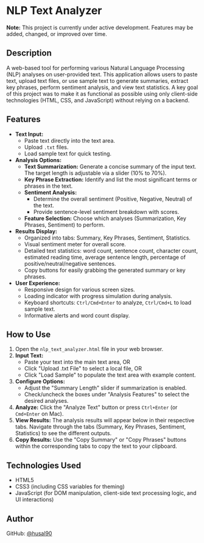 # NLP Text Analyzer

**Note:** This project is currently under active development. Features may be added, changed, or improved over time.

## Description

A web-based tool for performing various Natural Language Processing (NLP) analyses on user-provided text. This application allows users to paste text, upload text files, or use sample text to generate summaries, extract key phrases, perform sentiment analysis, and view text statistics. A key goal of this project was to make it as functional as possible using only client-side technologies (HTML, CSS, and JavaScript) without relying on a backend.

## Features

* **Text Input:**
    * Paste text directly into the text area.
    * Upload `.txt` files.
    * Load sample text for quick testing.
* **Analysis Options:**
    * **Text Summarization:** Generate a concise summary of the input text. The target length is adjustable via a slider (10% to 70%).
    * **Key Phrase Extraction:** Identify and list the most significant terms or phrases in the text.
    * **Sentiment Analysis:**
        * Determine the overall sentiment (Positive, Negative, Neutral) of the text.
        * Provide sentence-level sentiment breakdown with scores.
    * **Feature Selection:** Choose which analyses (Summarization, Key Phrases, Sentiment) to perform.
* **Results Display:**
    * Organized into tabs: Summary, Key Phrases, Sentiment, Statistics.
    * Visual sentiment meter for overall score.
    * Detailed text statistics: word count, sentence count, character count, estimated reading time, average sentence length, percentage of positive/neutral/negative sentences.
    * Copy buttons for easily grabbing the generated summary or key phrases.
* **User Experience:**
    * Responsive design for various screen sizes.
    * Loading indicator with progress simulation during analysis.
    * Keyboard shortcuts: `Ctrl/Cmd+Enter` to analyze, `Ctrl/Cmd+L` to load sample text.
    * Informative alerts and word count display.

## How to Use

1.  Open the `nlp_text_analyzer.html` file in your web browser.
2.  **Input Text:**
    * Paste your text into the main text area, OR
    * Click "Upload .txt File" to select a local file, OR
    * Click "Load Sample" to populate the text area with example content.
3.  **Configure Options:**
    * Adjust the "Summary Length" slider if summarization is enabled.
    * Check/uncheck the boxes under "Analysis Features" to select the desired analyses.
4.  **Analyze:** Click the "Analyze Text" button or press `Ctrl+Enter` (or `Cmd+Enter` on Mac).
5.  **View Results:** The analysis results will appear below in their respective tabs. Navigate through the tabs (Summary, Key Phrases, Sentiment, Statistics) to see the different outputs.
6.  **Copy Results:** Use the "Copy Summary" or "Copy Phrases" buttons within the corresponding tabs to copy the text to your clipboard.

## Technologies Used

* HTML5
* CSS3 (including CSS variables for theming)
* JavaScript (for DOM manipulation, client-side text processing logic, and UI interactions)

## Author

GitHub: [@husal90](https://github.com/husal90)
